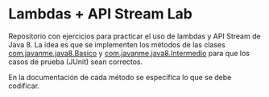 # Lambdas + API Stream Lab
Repositorio con ejercicios para practicar el uso de lambdas y API Stream de Java 8. La idea es que se implementen los métodos de las clases [com.javanme.java8.Basico](src/main/java/com/javanme/java8/Basico.java) y [com.javanme.java8.Intermedio](src/main/java/com/javanme/java8/Intermedio.java) para que los casos de prueba (JUnit) sean correctos. 

En la documentación de cada método se específica lo que se debe codificar.
